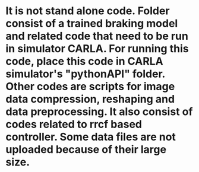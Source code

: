 It is not stand alone code. Folder consist of a trained braking model and related code that need to be run in simulator CARLA. For running this code, place this code in CARLA simulator's "pythonAPI" folder. Other codes are scripts for image data compression, reshaping and data preprocessing. It also consist of codes related to rrcf based controller. Some data files are not uploaded because of their large size.  
======================================


